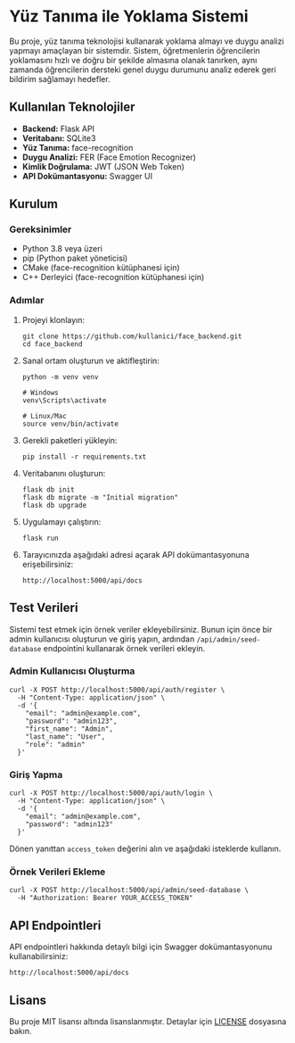 # Yüz Tanıma ile Yoklama Sistemi

Bu proje, yüz tanıma teknolojisi kullanarak yoklama almayı ve duygu analizi yapmayı amaçlayan bir sistemdir. Sistem, öğretmenlerin öğrencilerin yoklamasını hızlı ve doğru bir şekilde almasına olanak tanırken, aynı zamanda öğrencilerin dersteki genel duygu durumunu analiz ederek geri bildirim sağlamayı hedefler.

## Kullanılan Teknolojiler

- **Backend:** Flask API
- **Veritabanı:** SQLite3
- **Yüz Tanıma:** face-recognition
- **Duygu Analizi:** FER (Face Emotion Recognizer)
- **Kimlik Doğrulama:** JWT (JSON Web Token)
- **API Dokümantasyonu:** Swagger UI

## Kurulum

### Gereksinimler

- Python 3.8 veya üzeri
- pip (Python paket yöneticisi)
- CMake (face-recognition kütüphanesi için)
- C++ Derleyici (face-recognition kütüphanesi için)

### Adımlar

1. Projeyi klonlayın:
   ```
   git clone https://github.com/kullanici/face_backend.git
   cd face_backend
   ```

2. Sanal ortam oluşturun ve aktifleştirin:
   ```
   python -m venv venv
   
   # Windows
   venv\Scripts\activate
   
   # Linux/Mac
   source venv/bin/activate
   ```

3. Gerekli paketleri yükleyin:
   ```
   pip install -r requirements.txt
   ```

4. Veritabanını oluşturun:
   ```
   flask db init
   flask db migrate -m "Initial migration"
   flask db upgrade
   ```

5. Uygulamayı çalıştırın:
   ```
   flask run
   ```

6. Tarayıcınızda aşağıdaki adresi açarak API dokümantasyonuna erişebilirsiniz:
   ```
   http://localhost:5000/api/docs
   ```

## Test Verileri

Sistemi test etmek için örnek veriler ekleyebilirsiniz. Bunun için önce bir admin kullanıcısı oluşturun ve giriş yapın, ardından `/api/admin/seed-database` endpointini kullanarak örnek verileri ekleyin.

### Admin Kullanıcısı Oluşturma

```
curl -X POST http://localhost:5000/api/auth/register \
  -H "Content-Type: application/json" \
  -d '{
    "email": "admin@example.com",
    "password": "admin123",
    "first_name": "Admin",
    "last_name": "User",
    "role": "admin"
  }'
```

### Giriş Yapma

```
curl -X POST http://localhost:5000/api/auth/login \
  -H "Content-Type: application/json" \
  -d '{
    "email": "admin@example.com",
    "password": "admin123"
  }'
```

Dönen yanıttan `access_token` değerini alın ve aşağıdaki isteklerde kullanın.

### Örnek Verileri Ekleme

```
curl -X POST http://localhost:5000/api/admin/seed-database \
  -H "Authorization: Bearer YOUR_ACCESS_TOKEN"
```

## API Endpointleri

API endpointleri hakkında detaylı bilgi için Swagger dokümantasyonunu kullanabilirsiniz:

```
http://localhost:5000/api/docs
```

## Lisans

Bu proje MIT lisansı altında lisanslanmıştır. Detaylar için [LICENSE](LICENSE) dosyasına bakın. 